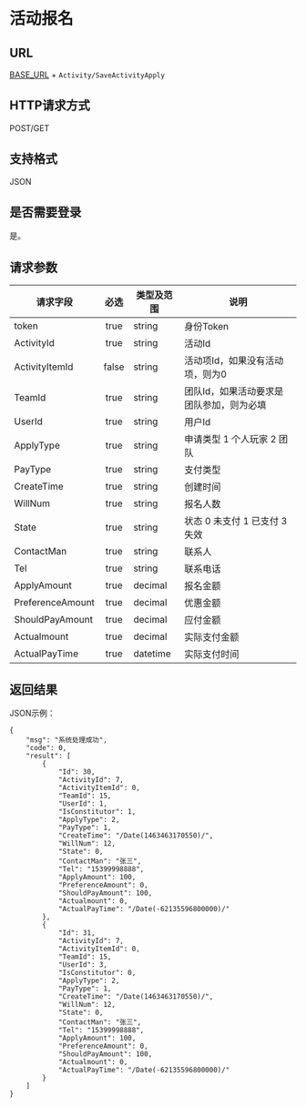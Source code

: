 # 活动报名

## URL
[BASE_URL](..) + `Activity/SaveActivityApply`

## HTTP请求方式
POST/GET

## 支持格式
JSON

## 是否需要登录
是。

## 请求参数
| 请求字段 | 必选 | 类型及范围 | 说明 |
| -------- | :--: | ---------- | ---- |
| token | true | string | 身份Token |
| ActivityId | true | string | 活动Id |
| ActivityItemId | false | string | 活动项Id，如果没有活动项，则为0 |
| TeamId | true | string | 团队Id，如果活动要求是团队参加，则为必填 |
| UserId | true | string | 用户Id |
| ApplyType | true | string | 申请类型 1 个人玩家 2 团队 |
| PayType | true | string | 支付类型  |
| CreateTime | true | string | 创建时间 |
| WillNum | true | string | 报名人数 |
| State | true | string | 状态 0 未支付 1 已支付 3 失效 |
| ContactMan | true | string | 联系人 |
| Tel | true | string | 联系电话 |
| ApplyAmount | true | decimal |报名金额 |
| PreferenceAmount | true | decimal |优惠金额 |
| ShouldPayAmount | true | decimal |应付金额 |
| Actualmount | true | decimal | 实际支付金额 |
| ActualPayTime | true | datetime | 实际支付时间 |


## 返回结果
JSON示例：
```
{
    "msg": "系统处理成功",
    "code": 0,
    "result": [
        {
            "Id": 30,
            "ActivityId": 7,
            "ActivityItemId": 0,
            "TeamId": 15,
            "UserId": 1,
            "IsConstitutor": 1,
            "ApplyType": 2,
            "PayType": 1,
            "CreateTime": "/Date(1463463170550)/",
            "WillNum": 12,
            "State": 0,
            "ContactMan": "张三",
            "Tel": "15399998888",
            "ApplyAmount": 100,
            "PreferenceAmount": 0,
            "ShouldPayAmount": 100,
            "Actualmount": 0,
            "ActualPayTime": "/Date(-62135596800000)/"
        },
        {
            "Id": 31,
            "ActivityId": 7,
            "ActivityItemId": 0,
            "TeamId": 15,
            "UserId": 3,
            "IsConstitutor": 0,
            "ApplyType": 2,
            "PayType": 1,
            "CreateTime": "/Date(1463463170550)/",
            "WillNum": 12,
            "State": 0,
            "ContactMan": "张三",
            "Tel": "15399998888",
            "ApplyAmount": 100,
            "PreferenceAmount": 0,
            "ShouldPayAmount": 100,
            "Actualmount": 0,
            "ActualPayTime": "/Date(-62135596800000)/"
        }
    ]
}
```

